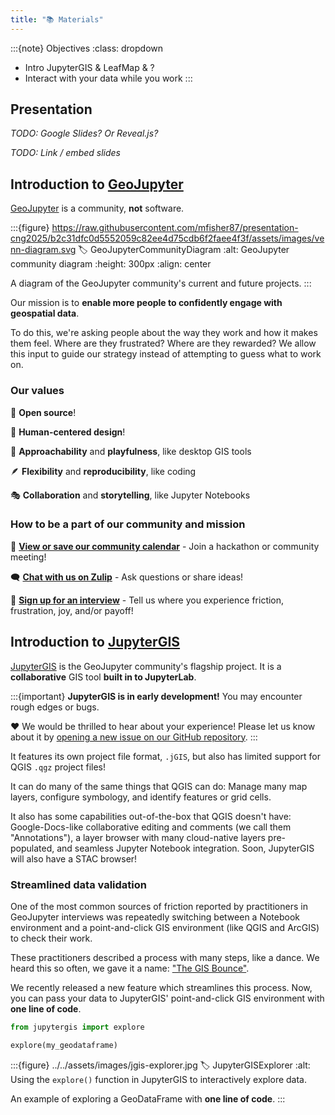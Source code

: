 ```yaml
---
title: "📚 Materials"
---
```


:::{note} Objectives
:class: dropdown

* Intro JupyterGIS & LeafMap & ?
* Interact with your data while you work
:::


## Presentation

_TODO: Google Slides? Or Reveal.js?_

_TODO: Link / embed slides_


## Introduction to [GeoJupyter](https://geojupyter.org/)

[GeoJupyter](https://geojupyter.org/) is a community, **not** software.

:::{figure} https://raw.githubusercontent.com/mfisher87/presentation-cng2025/b2c31dfc0d5552059c82ee4d75cdb6f2faee4f3f/assets/images/venn-diagram.svg
:label: GeoJupyterCommunityDiagram
:alt: GeoJupyter community diagram
:height: 300px
:align: center

A diagram of the GeoJupyter community's current and future projects.
:::

Our mission is to **enable more people to confidently engage with geospatial data**.

To do this, we're asking people about the way they work and how it makes them feel.
Where are they frustrated? Where are they rewarded?
We allow this input to guide our strategy instead of attempting to guess what to work
on.


### Our values

🤗 **Open source**!

👤 **Human-centered design**!

🤸 **Approachability** and **playfulness**, like desktop GIS tools

🪶 **Flexibility** and **reproducibility**, like coding

🎭 **Collaboration** and **storytelling**, like Jupyter Notebooks


### How to be a part of our community and mission

📅 [**View or save our community calendar**](https://geojupyter.org/calendar) -
Join a hackathon or community meeting!

🗨️ [**Chat with us on Zulip**](https://jupyter.zulipchat.com/#narrow/channel/471314-geojupyter) -
Ask questions or share ideas!

🎤 [**Sign up for an interview**](https://geojupyter.org/interviews/sign-up.html) -
Tell us where you experience friction, frustration, joy, and/or payoff!



## Introduction to [JupyterGIS](https://jupytergis.readthedocs.io/en/latest/)

[JupyterGIS](https://jupytergis.readthedocs.io/en/latest/) is the GeoJupyter community's flagship project.
It is a **collaborative** GIS tool **built in to JupyterLab**.

:::{important}
**JupyterGIS is in early development!**
You may encounter rough edges or bugs.

❤️ We would be thrilled to hear about your experience!
Please let us know about it by [opening a new issue on our GitHub repository](https://github.com/geojupyter/jupytergis/issues/new/choose).
:::

It features its own project file format, `.jGIS`, but also has limited support for QGIS
`.qgz` project files!

It can do many of the same things that QGIS can do:
Manage many map layers,
configure symbology,
and identify features or grid cells.

It also has some capabilities out-of-the-box that QGIS doesn't have:
Google-Docs-like collaborative editing and comments (we call them "Annotations"),
a layer browser with many cloud-native layers pre-populated,
and seamless Jupyter Notebook integration.
Soon, JupyterGIS will also have a STAC browser!


### Streamlined data validation

One of the most common sources of friction reported by practitioners in GeoJupyter
interviews was repeatedly switching between a Notebook environment and a point-and-click
GIS environment (like QGIS and ArcGIS) to check their work.

These practitioners described a process with many steps, like a dance. We heard this so
often, we gave it a name:
["The GIS Bounce"](https://geojupyter.org/blog/20250410-community-insight-gis-bounce/).

We recently released a new feature which streamlines this process.
Now, you can pass your data to JupyterGIS' point-and-click GIS environment with
**one line of code**.

```python
from jupytergis import explore

explore(my_geodataframe)
```

:::{figure} ../../assets/images/jgis-explorer.jpg
:label: JupyterGISExplorer
:alt: Using the `explore()` function in JupyterGIS to interactively explore data.

An example of exploring a GeoDataFrame with **one line of code**.
:::
